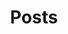 ---
layout: post-list
title: Posts
description: List of posts
permalink: /posts.html
published: false
---
